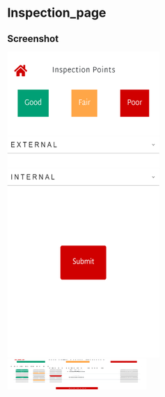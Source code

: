 # Inspection_page
## Screenshot
<img src="screenshots/one.png" height="700" width="350"><img src="screenshots/two.png" height="70" width="320">
